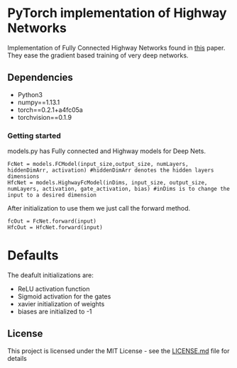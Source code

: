 # PyTorch implementation of Highway Networks

Implementation of Fully Connected Highway Networks found in [this](https://arxiv.org/abs/1505.00387) paper. They ease the gradient based training of very deep networks.

## Dependencies

* Python3 
* numpy==1.13.1
* torch==0.2.1+a4fc05a
* torchvision==0.1.9

### Getting started

models.py has Fully connected and Highway models for Deep Nets.

```
FcNet = models.FCModel(input_size,output_size, numLayers, hiddenDimArr, activation) #hiddenDimArr denotes the hidden layers dimensions
HfcNet = models.HighwayFcModel(inDims, input_size, output_size, numLayers, activation, gate_activation, bias) #inDims is to change the input to a desired dimension
```

After initialization to use them we just call the forward method.

```
fcOut = FcNet.forward(input)
HfcOut = HfcNet.forward(input)
```

# Defaults

The deafult initializations are:

* ReLU activation function
* Sigmoid activation for the gates
* xavier initialization of weights
* biases are initialized to -1

## License

This project is licensed under the MIT License - see the [LICENSE.md](LICENSE.md) file for details
